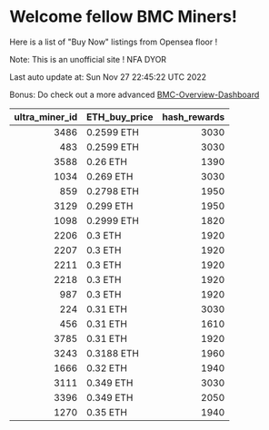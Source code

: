 # Welcome fellow BMC Miners!
Here is a list of "Buy Now" listings from Opensea floor !

Note: This is an unofficial site ! NFA DYOR

Last auto update at: Sun Nov 27 22:45:22 UTC 2022

Bonus: Do check out a more advanced [BMC-Overview-Dashboard](https://dune.com/defifunk/BMC-Overview-Dashboard)


|   ultra_miner_id | ETH_buy_price   |   hash_rewards |
|-----------------:|:----------------|---------------:|
|             3486 | 0.2599 ETH      |           3030 |
|              483 | 0.2599 ETH      |           3030 |
|             3588 | 0.26 ETH        |           1390 |
|             1034 | 0.269 ETH       |           3030 |
|              859 | 0.2798 ETH      |           1950 |
|             3129 | 0.299 ETH       |           1950 |
|             1098 | 0.2999 ETH      |           1820 |
|             2206 | 0.3 ETH         |           1920 |
|             2207 | 0.3 ETH         |           1920 |
|             2211 | 0.3 ETH         |           1920 |
|             2218 | 0.3 ETH         |           1920 |
|              987 | 0.3 ETH         |           1920 |
|              224 | 0.31 ETH        |           3030 |
|              456 | 0.31 ETH        |           1610 |
|             3785 | 0.31 ETH        |           1920 |
|             3243 | 0.3188 ETH      |           1960 |
|             1666 | 0.32 ETH        |           1940 |
|             3111 | 0.349 ETH       |           3030 |
|             3396 | 0.349 ETH       |           2050 |
|             1270 | 0.35 ETH        |           1940 |